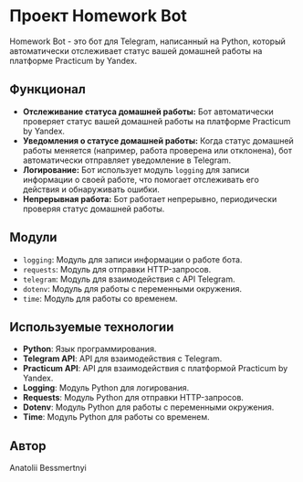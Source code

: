 # Проект Homework Bot

Homework Bot - это бот для Telegram, написанный на Python, который автоматически отслеживает статус вашей домашней работы на платформе Practicum by Yandex.

## Функционал

- **Отслеживание статуса домашней работы:** Бот автоматически проверяет статус вашей домашней работы на платформе Practicum by Yandex.
- **Уведомления о статусе домашней работы:** Когда статус домашней работы меняется (например, работа проверена или отклонена), бот автоматически отправляет уведомление в Telegram.
- **Логирование:** Бот использует модуль `logging` для записи информации о своей работе, что помогает отслеживать его действия и обнаруживать ошибки.
- **Непрерывная работа:** Бот работает непрерывно, периодически проверяя статус домашней работы.

## Модули

- `logging`: Модуль для записи информации о работе бота.
- `requests`: Модуль для отправки HTTP-запросов.
- `telegram`: Модуль для взаимодействия с API Telegram.
- `dotenv`: Модуль для работы с переменными окружения.
- `time`: Модуль для работы со временем.

## Используемые технологии

- **Python**: Язык программирования.
- **Telegram API**: API для взаимодействия с Telegram.
- **Practicum API**: API для взаимодействия с платформой Practicum by Yandex.
- **Logging**: Модуль Python для логирования.
- **Requests**: Модуль Python для отправки HTTP-запросов.
- **Dotenv**: Модуль Python для работы с переменными окружения.
- **Time**: Модуль Python для работы со временем.

## Автор
Anatolii Bessmertnyi
